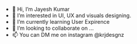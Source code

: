 - 👋 Hi, I’m Jayesh Kumar
- 👀 I’m interested in UI, UX and visuals designing.
- 🌱 I’m currently learning User Expirence
- 💞️ I’m looking to collaborate on ...
- 📫 You can DM me on instagram @krjdesgnz

<!---
krjayesh/krjayesh is a ✨ special ✨ repository because its `README.md` (this file) appears on your GitHub profile.
You can click the Preview link to take a look at your changes.
--->
